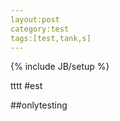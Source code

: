 ```yaml
---
layout:post
category:test
tags:[test,tank,s]
---
```

{% include JB/setup %}

tttt
#est

##onlytesting
